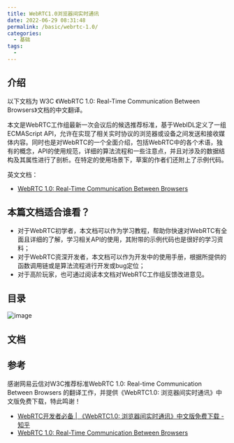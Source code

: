```yaml
---
title: WebRTC1.0浏览器间实时通讯
date: 2022-06-29 08:31:48
permalink: /basic/webrtc-1.0/
categories:
  - 基础
tags:
  - 
---
```


## 介绍

以下文档为 W3C 《WebRTC 1.0: Real-Time Communication Between Browsers》文档的中文翻译。

本文是WebRTC工作组最新一次会议后的候选推荐标准，基于WebIDL定义了一组ECMAScript API，允许在实现了相关实时协议的浏览器或设备之间发送和接收媒体内容。同时也是对WebRTC的一个全面介绍，包括WebRTC中的各个术语，独有的概念，API的使用规范，详细的算法流程和一些注意点，并且对涉及的数据结构及其属性进行了剖析。在特定的使用场景下，草案的作者们还附上了示例代码。

英文文档：

- [WebRTC 1.0: Real-Time Communication Between Browsers](https://www.w3.org/TR/2021/REC-webrtc-20210126/)

## 本篇文档适合谁看？

- 对于WebRTC初学者，本文档可以作为学习教程，帮助你快速对WebRTC有全面且详细的了解，学习相关API的使用，其附带的示例代码也是很好的学习资料；
- 对于WebRTC资深开发者，本文档可以作为开发中的使用手册，根据所提供的函数调用链或是算法流程进行开发或bug定位；
- 对于高阶玩家，也可通过阅读本文档对WebRTC工作组反馈改进意见。

## 目录

![image](https://cdn.jsdelivr.net/gh/jonsam-ng/image-hosting@master/20220629/image.5t14lo3d34o0.webp)

## 文档

<ClientOnly>
<Pdf src="/book/《WebRTC1.0-浏览器间实时通讯》中文版.pdf" />
<ClientOnly>

## 参考

感谢网易云信对W3C推荐标准WebRTC 1.0: Real-time Communication Between Browsers 的翻译工作，并提供《WebRTC1.0: 浏览器间实时通讯》中文版免费下载，特此鸣谢！

- [WebRTC开发者必备 | 《WebRTC1.0: 浏览器间实时通讯》中文版免费下载 - 知乎](https://zhuanlan.zhihu.com/p/58297317)
- [WebRTC 1.0: Real-Time Communication Between Browsers](https://www.w3.org/TR/2021/REC-webrtc-20210126/)